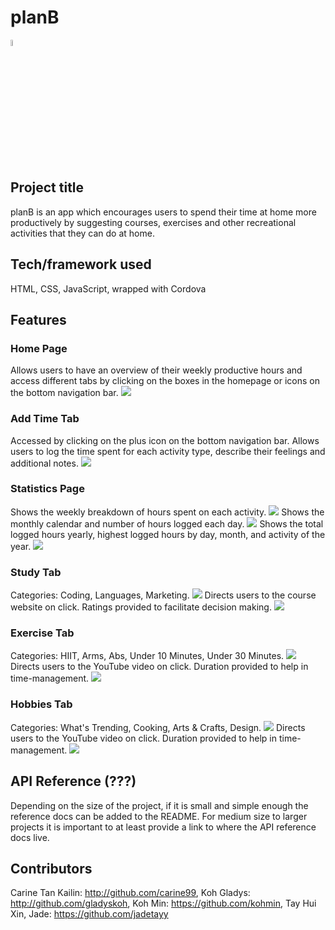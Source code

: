 # planB
<img src="www/img/logo.png" style="width:5%">

## Project title
planB is an app which encourages users to spend their time at home more productively by suggesting courses, exercises and other recreational activities that they can do at home.

## Tech/framework used
HTML, CSS, JavaScript, wrapped with Cordova

## Features
### Home Page
Allows users to have an overview of their weekly productive hours and access different tabs by clicking on the boxes in the homepage or icons on the bottom navigation bar.
<img src="www/img/ss1.png">

### Add Time Tab
Accessed by clicking on the plus icon on the bottom navigation bar.
Allows users to log the time spent for each activity type, describe their feelings and additional notes.
<img src="www/img/ss7.png">

### Statistics Page
Shows the weekly breakdown of hours spent on each activity.
<img src="www/img/ss2.png">
Shows the monthly calendar and number of hours logged each day.
<img src="www/img/ss3.png">
Shows the total logged hours yearly, highest logged hours by day, month, and activity of the year.
<img src="www/img/ss4.png">

### Study Tab
Categories: Coding, Languages, Marketing. 
<img src="www/img/ss5.png">
Directs users to the course website on click.
Ratings provided to facilitate decision making.
<img src="www/img/ss6.png">

### Exercise Tab
Categories: HIIT, Arms, Abs, Under 10 Minutes, Under 30 Minutes. 
<img src="www/img/ss8.png">
Directs users to the YouTube video on click.
Duration provided to help in time-management.
<img src="www/img/ss9.png">

### Hobbies Tab
Categories: What's Trending, Cooking, Arts & Crafts, Design. 
<img src="www/img/ss10.png">
Directs users to the YouTube video on click.
Duration provided to help in time-management.
<img src="www/img/ss11.png">

## API Reference (???)

Depending on the size of the project, if it is small and simple enough the reference docs can be added to the README. For medium size to larger projects it is important to at least provide a link to where the API reference docs live.


## Contributors
Carine Tan Kailin: http://github.com/carine99, 
Koh Gladys: http://github.com/gladyskoh, 
Koh Min: https://github.com/kohmin, 
Tay Hui Xin, Jade: https://github.com/jadetayy


